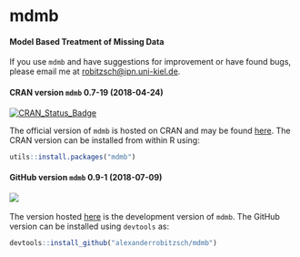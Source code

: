 # mdmb
#### Model Based Treatment of Missing Data


If you use `mdmb` and have suggestions for improvement or have found bugs, please email me at robitzsch@ipn.uni-kiel.de.

#### CRAN version `mdmb` 0.7-19 (2018-04-24)


[![CRAN_Status_Badge](http://www.r-pkg.org/badges/version/mdmb)](https://cran.r-project.org/package=mdmb)
&#160;&#160;


The official version of `mdmb` is hosted on CRAN and may be found [here](https://cran.r-project.org/package=mdmb). 
The CRAN version can be installed from within R using:

```r
utils::install.packages("mdmb")
```

#### GitHub version `mdmb` 0.9-1 (2018-07-09)

[![](https://img.shields.io/badge/github%20version-0.9--1-orange.svg)](https://github.com/alexanderrobitzsch/mdmb)&#160;&#160;

The version hosted [here](https://github.com/alexanderrobitzsch/mdmb) is the development version of `mdmb`. 
The GitHub version can be installed using `devtools` as:

```r
devtools::install_github("alexanderrobitzsch/mdmb")
```

